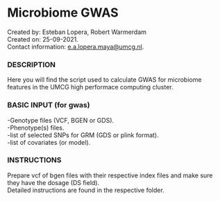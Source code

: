 # Microbiome GWAS

Created by: Esteban Lopera,  Robert Warmerdam\
Created on: 25-09-2021. \
Contact information: e.a.lopera.maya@umcg.nl. 

### DESCRIPTION
Here you will find the script used to calculate GWAS for microbiome features in the UMCG high performace computing cluster.

### BASIC INPUT (for gwas)
-Genotype files (VCF, BGEN or GDS). \
-Phenotype(s) files. \
-list of selected SNPs for GRM  (GDS or plink format). \
-list of covariates (or model). 

### INSTRUCTIONS
Prepare vcf of bgen files with their respective index files and make sure they have the dosage (DS field). \
Detailed instructions are found in the respective folder.
